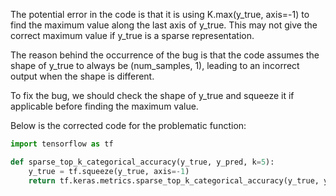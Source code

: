 The potential error in the code is that it is using K.max(y_true, axis=-1) to find the maximum value along the last axis of y_true. This may not give the correct maximum value if y_true is a sparse representation.

The reason behind the occurrence of the bug is that the code assumes the shape of y_true to always be (num_samples, 1), leading to an incorrect output when the shape is different.

To fix the bug, we should check the shape of y_true and squeeze it if applicable before finding the maximum value.

Below is the corrected code for the problematic function:

```python
import tensorflow as tf

def sparse_top_k_categorical_accuracy(y_true, y_pred, k=5):
    y_true = tf.squeeze(y_true, axis=-1)
    return tf.keras.metrics.sparse_top_k_categorical_accuracy(y_true, y_pred, k)
```
